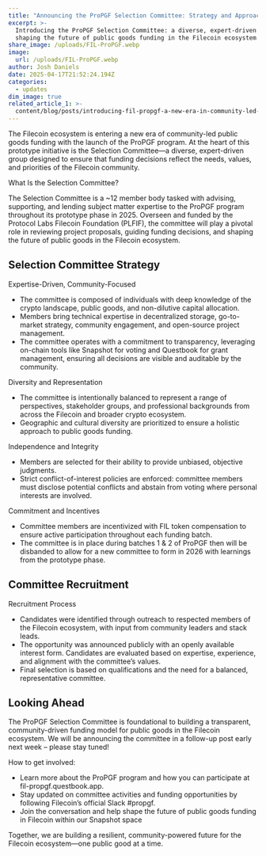 ```yaml
---
title: "Announcing the ProPGF Selection Committee: Strategy and Approach\_"
excerpt: >-
  Introducing the ProPGF Selection Committee: a diverse, expert-driven group
  shaping the future of public goods funding in the Filecoin ecosystem.
share_image: /uploads/FIL-ProPGF.webp
image:
  url: /uploads/FIL-ProPGF.webp
author: Josh Daniels
date: 2025-04-17T21:52:24.194Z
categories:
  - updates
dim_image: true
related_article_1: >-
  content/blog/posts/introducing-fil-propgf-a-new-era-in-community-led-public-goods-funding-for-the-filecoin-ecosystem.en.md
---
```


The Filecoin ecosystem is entering a new era of community-led public goods funding with the launch of the ProPGF program. At the heart of this prototype initiative is the Selection Committee—a diverse, expert-driven group designed to ensure that funding decisions reflect the needs, values, and priorities of the Filecoin community.

What Is the Selection Committee?

The Selection Committee is a \~12 member body tasked with advising, supporting, and lending subject matter expertise to the ProPGF program throughout its prototype phase in 2025. Overseen and funded by the Protocol Labs Filecoin Foundation (PLFIF), the committee will play a pivotal role in reviewing project proposals, guiding funding decisions, and shaping the future of public goods in the Filecoin ecosystem.

## Selection Committee Strategy

Expertise-Driven, Community-Focused

- The committee is composed of individuals with deep knowledge of the crypto landscape, public goods, and non-dilutive capital allocation.
- Members bring technical expertise in decentralized storage, go-to-market strategy, community engagement, and open-source project management.
- The committee operates with a commitment to transparency, leveraging on-chain tools like Snapshot for voting and Questbook for grant management, ensuring all decisions are visible and auditable by the community.

Diversity and Representation

- The committee is intentionally balanced to represent a range of perspectives, stakeholder groups, and professional backgrounds from across the Filecoin and broader crypto ecosystem.
- Geographic and cultural diversity are prioritized to ensure a holistic approach to public goods funding.

Independence and Integrity

- Members are selected for their ability to provide unbiased, objective judgments.
- Strict conflict-of-interest policies are enforced: committee members must disclose potential conflicts and abstain from voting where personal interests are involved.

Commitment and Incentives

- Committee members are incentivized with FIL token compensation to ensure active participation throughout each funding batch.
- The committee is in place during batches 1 & 2 of ProPGF then will be disbanded to allow for a new committee to form in 2026 with learnings from the prototype phase.

## Committee Recruitment

Recruitment Process

- Candidates were identified through outreach to respected members of the Filecoin ecosystem, with input from community leaders and stack leads.
- The opportunity was announced publicly with an openly available interest form. Candidates are evaluated based on expertise, experience, and alignment with the committee’s values.
- Final selection is based on qualifications and the need for a balanced, representative committee.

## Looking Ahead

The ProPGF Selection Committee is foundational to building a transparent, community-driven funding model for public goods in the Filecoin ecosystem. We will be announcing the committee in a follow-up post early next week – please stay tuned! 

How to get involved:

- Learn more about the ProPGF program and how you can participate at fil-propgf.questbook.app.
- Stay updated on committee activities and funding opportunities by following Filecoin’s official Slack #propgf.
- Join the conversation and help shape the future of public goods funding in Filecoin within our Snapshot space

Together, we are building a resilient, community-powered future for the Filecoin ecosystem—one public good at a time.
